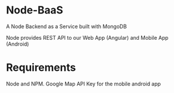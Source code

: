 Node-BaaS
=========
A Node Backend as a Service built with MongoDB

Node provides REST API to our Web App (Angular) and Mobile App (Android)

Requirements
============
  Node and NPM.
  Google Map API Key for the mobile android app
